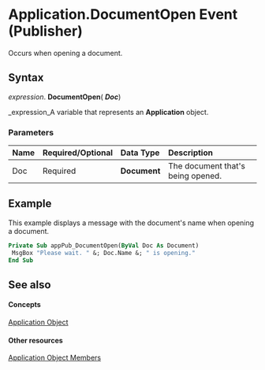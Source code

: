
# Application.DocumentOpen Event (Publisher)

Occurs when opening a document.


## Syntax

 _expression_. **DocumentOpen**( **_Doc_**)

 _expression_A variable that represents an  **Application** object.


### Parameters



|**Name**|**Required/Optional**|**Data Type**|**Description**|
|:-----|:-----|:-----|:-----|
|Doc|Required| **Document**|The document that's being opened.|

## Example

This example displays a message with the document's name when opening a document.


```vb
Private Sub appPub_DocumentOpen(ByVal Doc As Document) 
 MsgBox "Please wait. " &; Doc.Name &; " is opening." 
End Sub
```


## See also


#### Concepts


 [Application Object](acfc7efb-e6a5-a89a-3aee-3cb4af2f3508.md)
#### Other resources


 [Application Object Members](aa4d515b-f779-b8b5-968a-8e5f7466fb56.md)
